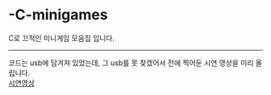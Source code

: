 # -C-minigames
C로 끄적인 미니게임 모음집 입니다.
***
코드는 usb에 담겨져 있었는데, 그 usb를 못 찾겠어서 전에 찍어둔 시연 영상을 미리 올립니다.  
[시연영상](https://github.com/darecoco/-C-minigames/issues/1#issue-2368605489)
